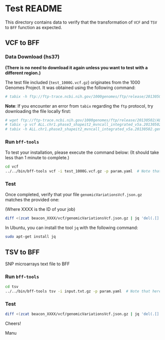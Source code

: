 
# Test README

This directory contains data to verify that the transformation of `VCF` and `TSV` to `BFF` function as expected.

## VCF to BFF

### Data Download (hs37)

**(There is no need to download it again unless you want to test with a different region.)**

The test file included (`test_1000G.vcf.gz`) originates from the 1000 Genomes Project. It was obtained using the following command:

```bash
# tabix -h ftp://ftp-trace.ncbi.nih.gov/1000genomes/ftp/release/20130502/ALL.chr1.phase3_shapeit2_mvncall_integrated_v5a.20130502.genotypes.vcf.gz 1:10000-200000 | bgzip > test_1000G.vcf.gz
```

**Note**: If you encounter an error from `tabix` regarding the `ftp` protocol, try downloading the file locally first:

```bash
# wget ftp://ftp-trace.ncbi.nih.gov/1000genomes/ftp/release/20130502/ALL.chr1.phase3_shapeit2_mvncall_integrated_v5a.20130502.genotypes.vcf.gz
# tabix -p vcf ALL.chr1.phase3_shapeit2_mvncall_integrated_v5a.20130502.genotypes.vcf.gz
# tabix -h ALL.chr1.phase3_shapeit2_mvncall_integrated_v5a.20130502.genotypes.vcf.gz | 1:10000-200000 | bgzip > test_1000G.vcf.gz
```

### Run `bff-tools`

To test your installation, please execute the command below:
(It should take less than 1 minute to complete.)

```bash
cd vcf
../../bin/bff-tools vcf -i test_1000G.vcf.gz -p param.yaml  # Note that here we used hs37 as the reference genome
```

### Test

Once completed, verify that your file `genomicVariationsVcf.json.gz` matches the provided one:

(Where XXXX is the ID of your job)

```bash
diff <(zcat beacon_XXXX/vcf/genomicVariationsVcf.json.gz | jq 'del(.[]._info)' -S) <(zcat beacon_166403275914916/vcf/genomicVariationsVcf.json.gz | jq 'del(.[]._info)' -S) 
```

In Ubuntu, you can install the tool `jq` with the following command:

```bash
sudo apt-get install jq
```

## TSV to BFF

SNP microarrays text file to BFF

### Run `bff-tools`

```bash
cd tsv
../../bin/bff-tools tsv -i input.txt.gz -p param.yaml  # Note that here we used hs37 as the reference genome
```

### Test

```bash
diff <(zcat beacon_XXXX/vcf/genomicVariationsVcf.json.gz | jq 'del(.[]._info)' -S) <(zcat beacon_174706366392929/vcf/genomicVariationsVcf.json.gz | jq 'del(.[]._info)' -S)
```

Cheers!

Manu
